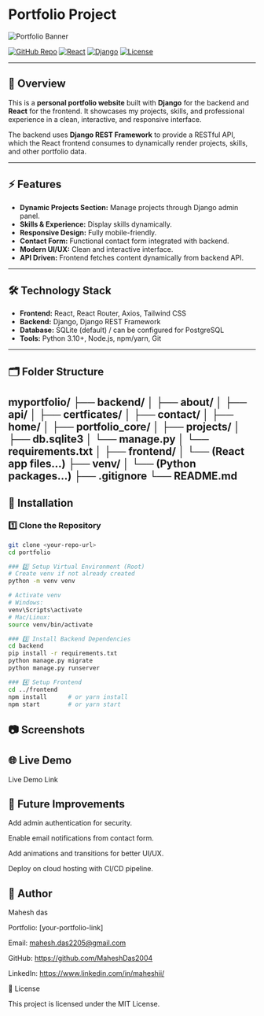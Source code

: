# Portfolio Project

![Portfolio Banner](./screenshots/banner.png)

[![GitHub Repo](https://img.shields.io/badge/GitHub-Portfolio-blue?logo=github)](https://github.com/your-github)
[![React](https://img.shields.io/badge/React-17.0.2-blue?logo=react)](https://reactjs.org/)
[![Django](https://img.shields.io/badge/Django-4.2-green?logo=django)](https://www.djangoproject.com/)
[![License](https://img.shields.io/badge/License-MIT-yellow)](LICENSE)

---

## 🌟 Overview
This is a **personal portfolio website** built with **Django** for the backend and **React** for the frontend. It showcases my projects, skills, and professional experience in a clean, interactive, and responsive interface.  

The backend uses **Django REST Framework** to provide a RESTful API, which the React frontend consumes to dynamically render projects, skills, and other portfolio data.  

---

## ⚡ Features
- **Dynamic Projects Section:** Manage projects through Django admin panel.  
- **Skills & Experience:** Display skills dynamically.  
- **Responsive Design:** Fully mobile-friendly.  
- **Contact Form:** Functional contact form integrated with backend.  
- **Modern UI/UX:** Clean and interactive interface.  
- **API Driven:** Frontend fetches content dynamically from backend API.  

---

## 🛠 Technology Stack
- **Frontend:** React, React Router, Axios, Tailwind CSS  
- **Backend:** Django, Django REST Framework  
- **Database:** SQLite (default) / can be configured for PostgreSQL  
- **Tools:** Python 3.10+, Node.js, npm/yarn, Git  

---

## 🗂 Folder Structure
myportfolio/
├── backend/
│   ├── about/
│   ├── api/
│   ├── certficates/
│   ├── contact/
│   ├── home/
│   ├── portfolio_core/
│   ├── projects/
│   ├── db.sqlite3
│   └── manage.py
│   └── requirements.txt
│
├── frontend/
│   └── (React app files...)
├── venv/
│   └── (Python packages...)
├── .gitignore
└── README.md
---

## 🚀 Installation

### 1️⃣ Clone the Repository
```bash
git clone <your-repo-url>
cd portfolio

### 2️⃣ Setup Virtual Environment (Root)
# Create venv if not already created
python -m venv venv

# Activate venv
# Windows:
venv\Scripts\activate
# Mac/Linux:
source venv/bin/activate

### 3️⃣ Install Backend Dependencies
cd backend
pip install -r requirements.txt
python manage.py migrate
python manage.py runserver

### 4️⃣ Setup Frontend
cd ../frontend
npm install      # or yarn install
npm start        # or yarn start

```

## 📷 Screenshots

## 🌐 Live Demo
Live Demo Link

## 🔮 Future Improvements

Add admin authentication for security.

Enable email notifications from contact form.

Add animations and transitions for better UI/UX.

Deploy on cloud hosting with CI/CD pipeline.

## 👤 Author

Mahesh das

Portfolio: [your-portfolio-link]

Email: mahesh.das2205@gmail.com

GitHub: https://github.com/MaheshDas2004

LinkedIn: https://www.linkedin.com/in/maheshii/

📝 License

This project is licensed under the MIT License.

